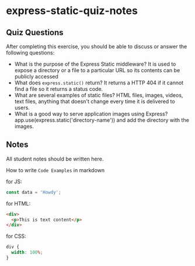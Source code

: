 # express-static-quiz-notes

## Quiz Questions

After completing this exercise, you should be able to discuss or answer the following questions:

- What is the purpose of the Express Static middleware?
  It is used to expose a directory or a file to a particular URL so its contents can be publicly accessed
- What does `express.static()` return?
  It returns a HTTP 404 if it cannot find a file so it returns a status code.
- What are several examples of static files?
  HTML files, images, videos, text files, anything that doesn't change every time it is delivered to users.
- What is a good way to serve application images using Express?
  app.use(express.static('directory-name')) and add the directory with the images.

## Notes

All student notes should be written here.

How to write `Code Examples` in markdown

for JS:

```javascript
const data = 'Howdy';
```

for HTML:

```html
<div>
  <p>This is text content</p>
</div>
```

for CSS:

```css
div {
  width: 100%;
}
```
